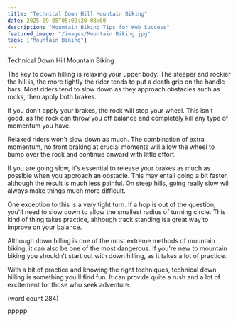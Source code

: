 ```yaml
---
title: "Technical Down Hill Mountain Biking"
date: 2025-09-05T05:09:20-08:00
description: "Mountain Biking Tips for Web Success"
featured_image: "/images/Mountain Biking.jpg"
tags: ["Mountain Biking"]
---
```


Technical Down Hill Mountain Biking

The key to down hilling is relaxing your upper body.
The steeper and rockier the hill is, the more tightly
the rider tends to put a death grip on the handle 
bars.  Most riders tend to slow down as they approach
obstacles such as rocks, then apply both brakes.  

If you don't apply your brakes, the rock will stop
your wheel.  This isn't good, as the rock can throw
you off balance and completely kill any type of 
momentum you have. 

Relaxed riders won't slow down as much.  The 
combination of extra momentum, no front braking at
crucial moments will allow the wheel to bump over
the rock and continue onward with little effort.

If you are going slow, it's essential to release 
your brakes as much as possible when you approach
an obstacle.  This may entail going a bit faster, 
although the result is much less painful.  On 
steep hills, going really slow will always make
things much more difficult.

One exception to this is a very tight turn.  If a 
hop is out of the question, you'll need to slow
down to allow the smallest radius of turning circle.
This kind of thing takes practice, although track
standing isa great way to improve on your balance.

Although down hilling is one of the most extreme
methods of mountain biking, it can also be one of 
the most dangerous.  If you're new to mountain biking
you shouldn't start out with down hilling, as it
takes a lot of practice.

With a bit of practice and knowing the right 
techniques, technical down hilling is something you'll
find fun.  It can provide quite a rush and a lot
of excitement for those who seek adventure.

(word count 284)

PPPPP
